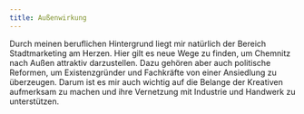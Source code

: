 ```yaml
---
title: Außenwirkung
---
```

Durch meinen beruflichen Hintergrund liegt mir natürlich der Bereich Stadtmarketing am Herzen. Hier gilt es neue Wege zu finden, um Chemnitz nach Außen attraktiv darzustellen. Dazu gehören aber auch politische Reformen, um Existenzgründer und Fachkräfte von einer Ansiedlung zu überzeugen. Darum ist es mir auch wichtig auf die Belange der Kreativen aufmerksam zu machen und ihre Vernetzung mit Industrie und Handwerk zu unterstützen.